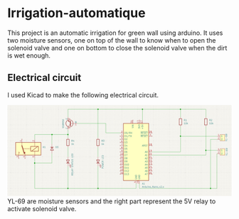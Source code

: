 # Irrigation-automatique
This project is an automatic irrigation for green wall using arduino.
It uses two moisture sensors, one on top of the wall to know when to open the solenoid valve and one on bottom to close the solenoid valve when the dirt is wet enough.

## Electrical circuit
I used Kicad to make the following electrical circuit.

![Alt text](schematic.png)
YL-69 are moisture sensors and the right part represent the 5V relay to activate solenoid valve.